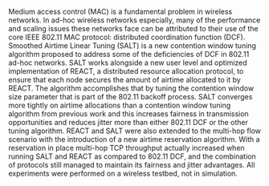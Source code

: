 Medium access control (MAC) is a fundamental problem in wireless networks.
In ad-hoc wireless networks especially, many of the performance and scaling issues these networks face can be attributed to their use of the core IEEE 802.11 MAC protocol: distributed coordination function (DCF).
Smoothed Airtime Linear Tuning (SALT) is a new contention window tuning algorithm proposed to address some of the deficiencies of DCF in 802.11 ad-hoc networks.
SALT works alongside a new user level and optimized implementation of REACT, a distributed resource allocation protocol, to ensure that each node secures the amount of airtime allocated to it by REACT.
The algorithm accomplishes that by tuning the contention window size parameter that is part of the 802.11 backoff process.
SALT converges more tightly on airtime allocations than a contention window tuning algorithm from previous work and this increases fairness in transmission opportunities and reduces jitter more than either 802.11 DCF or the other tuning algorithm.
REACT and SALT were also extended to the multi-hop flow scenario with the introduction of a new airtime reservation algorithm.
With a reservation in place multi-hop TCP throughput actually increased when running SALT and REACT as compared to 802.11 DCF, and the combination of protocols still managed to maintain its fairness and jitter advantages.
All experiments were performed on a wireless testbed, not in simulation.
